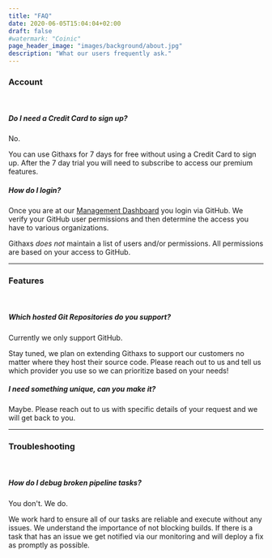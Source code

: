 ```yaml
---
title: "FAQ"
date: 2020-06-05T15:04:04+02:00
draft: false
#watermark: "Coinic"
page_header_image: "images/background/about.jpg"
description: "What our users frequently ask."
---
```



### Account
<br>

##### Do I need a Credit Card to sign up?

No.

You can use Githaxs for 7 days for free without using a Credit Card to sign up. After the 7 day trial you will need to
subscribe to access our premium features. 


##### How do I login?

Once you are at our [Management Dashboard]("https://my.githaxs.com") you login via GitHub. We verify your GitHub user permissions
and then determine the access you have to various organizations.

Githaxs *does not* maintain a list of users and/or permissions. All permissions are based on your access to GitHub.

<hr>

### Features
<br>

##### Which hosted Git Repositories do you support?

Currently we only support GitHub.

Stay tuned, we plan on extending Githaxs to support our customers no matter where they host their source code. Please reach out to us and tell
us which provider you use so we can prioritize based on your needs!


##### I need something unique, can you make it?

Maybe. Please reach out to us with specific details of your request and we will get back to you.

<hr>


### Troubleshooting
<br>

##### How do I debug broken pipeline tasks?

You don't. We do.

We work hard to ensure all of our tasks are reliable and execute without any issues. We understand the importance of not blocking builds.
If there is a task that has an issue we get notified via our monitoring and will deploy a fix as promptly as possible.
